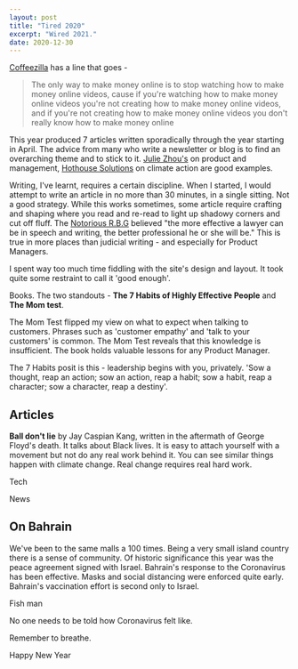 ```yaml
---
layout: post
title: "Tired 2020"
excerpt: "Wired 2021."
date: 2020-12-30
---
```


[Coffeezilla](https://youtu.be/CWMAOzH20mY) has a line that goes -

> The only way to make money online is to stop watching how to make money online videos, cause if you're watching how to make money online videos you're not creating how to make money online videos, and if you're not creating how to make money online videos you don't really know how to make money online

This year produced 7 articles written sporadically through the year starting in April. The advice from many who write a newsletter or blog is to find an overarching theme and to stick to it. [Julie Zhou's](https://medium.com/the-year-of-the-looking-glass/how-to-be-strategic-f6630a44f86b) on product and management, [Hothouse Solutions](https://hothouse.substack.com/p/the-future-of-food-is-in-your-own) on climate action are good examples. 

Writing, I've learnt, requires a certain discipline. When I started, I would attempt to write an article in no more than 30 minutes, in a single sitting. Not a good strategy. While this works sometimes, some article require crafting and shaping where you read and re-read to light up shadowy corners and cut off fluff. The [Notorious R.B.G](https://nysba.org/the-notorious-r-b-g-lessons-on-le-gal-writing-from-the-legendary-ruth-bader-ginsburg/) believed "the more effective a lawyer can be in speech and writing, the better professional he or she will be." This is true in more places than judicial writing - and especially for Product Managers.

I spent way too much time fiddling with the site's design and layout. It took quite some restraint to call it 'good enough'.

Books. The two standouts - **The 7 Habits of Highly Effective People** and **The Mom test**. 

The Mom Test flipped my view on what to expect when talking to customers. Phrases such as 'customer empathy' and 'talk to your customers' is common.  The Mom Test reveals that this knowledge is insufficient. The book holds valuable lessons for any Product Manager. 

The 7 Habits posit is this - leadership begins with you, privately. 'Sow a thought, reap an action; sow an action, reap a habit; sow a habit, reap a character; sow a character, reap a destiny'. 

## Articles 

**Ball don't lie** by Jay Caspian Kang, written in the aftermath of George Floyd's death. It talks about Black lives. It is easy to attach yourself with a movement but not do any real work behind it. You can see similar things happen with climate change. Real change requires real hard work.

Tech

News

## On Bahrain

We've been to the same malls a 100 times. Being a very small island country there is a sense of community. Of historic significance this year was the peace agreement signed with Israel. Bahrain's response to the Coronavirus has been effective. Masks and social distancing were enforced quite early. Bahrain's vaccination effort is second only to Israel.

Fish man

No one needs to be told how Coronavirus felt like.

Remember to breathe.

Happy New Year


